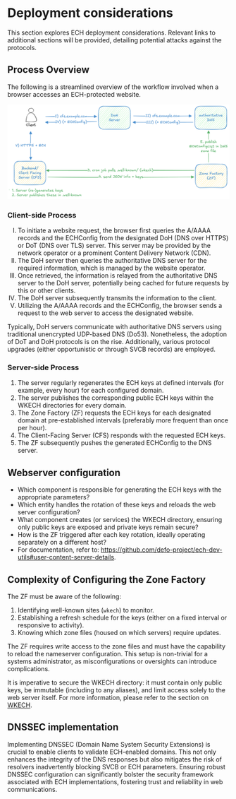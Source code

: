 # Deployment considerations

This section explores ECH deployment considerations. Relevant links to additional sections will be provided, detailing potential attacks against the protocols.

## Process Overview

The following is a streamlined overview of the workflow involved when a browser accesses an ECH-protected website.


![WKECH flow](wkech-flow.png)

### Client-side Process

<ol>
<li style="list-style: upper-roman;">To initiate a website request, the browser first queries the A/AAAA records and the ECHConfig from the designated DoH (DNS over HTTPS) or DoT (DNS over TLS) server. This server may be provided by the network operator or a prominent Content Delivery Network (CDN).</li>
<li style="list-style: upper-roman;">The DoH server then queries the authoritative DNS server for the required information, which is managed by the website operator.</li>
<li style="list-style: upper-roman;">Once retrieved, the information is relayed from the authoritative DNS server to the DoH server, potentially being cached for future requests by this or other clients.</li>
<li style="list-style: upper-roman;">The DoH server subsequently transmits the information to the client.</li>
<li style="list-style: upper-roman;">Utilizing the A/AAAA records and the ECHConfig, the browser sends a request to the web server to access the designated website.</li>
</ol>

Typically, DoH servers communicate with authoritative DNS servers using traditional unencrypted UDP-based DNS (Do53). Nonetheless, the adoption of DoT and DoH protocols is on the rise. Additionally, various protocol upgrades (either opportunistic or through SVCB records) are employed.

### Server-side Process

1. The server regularly regenerates the ECH keys at defined intervals (for example, every hour) for each configured domain.
2. The server publishes the corresponding public ECH keys within the WKECH directories for every domain.
3. The Zone Factory (ZF) requests the ECH keys for each designated domain at pre-established intervals (preferably more frequent than once per hour).
4. The Client-Facing Server (CFS) responds with the requested ECH keys.
5. The ZF subsequently pushes the generated ECHConfig to the DNS server.

## Webserver configuration

- Which component is responsible for generating the ECH keys with the appropriate parameters?
- Which entity handles the rotation of these keys and reloads the web server configuration?
- What component creates (or services) the WKECH directory, ensuring only public keys are exposed and private keys remain secure?
- How is the ZF triggered after each key rotation, ideally operating separately on a different host?
- For documentation, refer to: <https://github.com/defo-project/ech-dev-utils#user-content-server-details>.

## Complexity of Configuring the Zone Factory

The ZF must be aware of the following:

1. Identifying well-known sites (`wkech`) to monitor.
2. Establishing a refresh schedule for the keys (either on a fixed interval or responsive to activity).
3. Knowing which zone files (housed on which servers) require updates.

The ZF requires write access to the zone files and must have the capability to reload the nameserver configuration. This setup is non-trivial for a systems administrator, as misconfigurations or oversights can introduce complications.

It is imperative to secure the WKECH directory: it must contain only public keys, be immutable (including to any aliases), and limit access solely to the web server itself. For more information, please refer to the section on [WKECH](../../weaknesses/wkech.md).

## DNSSEC implementation

Implementing DNSSEC (Domain Name System Security Extensions) is crucial to enable clients to validate ECH-enabled domains. This not only enhances the integrity of the DNS responses but also mitigates the risk of resolvers inadvertently blocking SVCB or ECH parameters. Ensuring robust DNSSEC configuration can significantly bolster the security framework associated with ECH implementations, fostering trust and reliability in web communications.
